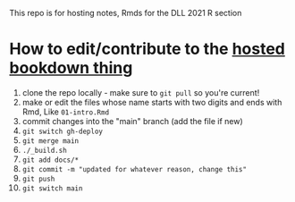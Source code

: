 This repo is for hosting notes, Rmds for the DLL 2021 R section

# How to edit/contribute to the [hosted bookdown thing](https://darachm.github.io/dll-r)

1. clone the repo locally - make sure to `git pull` so you're current!
1. make or edit the files whose name starts with two digits and ends with Rmd,
    Like `01-intro.Rmd`
1. commit changes into the "main" branch (add the file if new)
1. `git switch gh-deploy`
1. `git merge main`
1. `./_build.sh`
1. `git add docs/*`
1. `git commit -m "updated for whatever reason, change this"`
1. `git push`
1. `git switch main`

